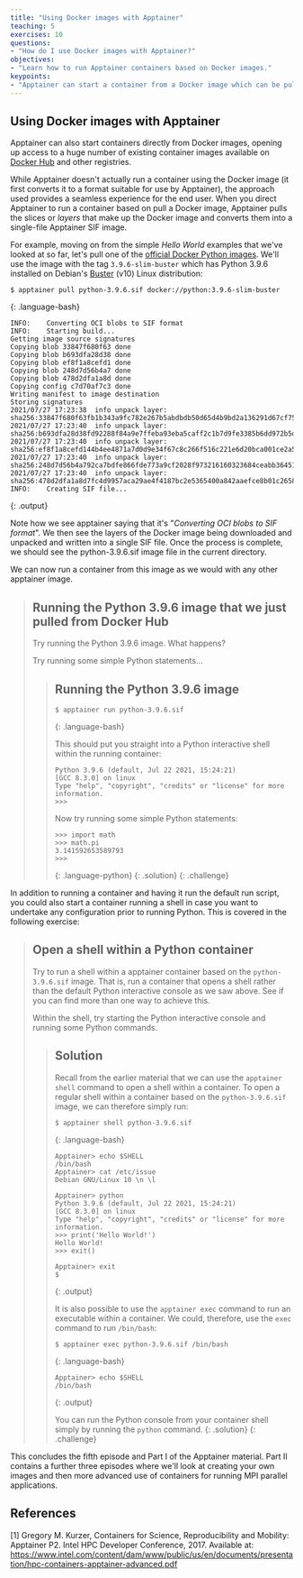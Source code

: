 ```yaml
---
title: "Using Docker images with Apptainer"
teaching: 5
exercises: 10
questions:
- "How do I use Docker images with Apptainer?"
objectives:
- "Learn how to run Apptainer containers based on Docker images."
keypoints:
- "Apptainer can start a container from a Docker image which can be pulled directly from Docker Hub."
---
```


## Using Docker images with Apptainer

Apptainer can also start containers directly from Docker images, opening up access to a huge number of existing container images available on [Docker Hub](https://hub.docker.com/) and other registries.

While Apptainer doesn't actually run a container using the Docker image (it first converts it to a format suitable for use by Apptainer), the approach used provides a seamless experience for the end user. When you direct Apptainer to run a container based on pull a Docker image, Apptainer pulls the slices or _layers_ that make up the Docker image and converts them into a single-file Apptainer SIF image.

For example, moving on from the simple _Hello World_ examples that we've looked at so far, let's pull one of the [official Docker Python images](https://hub.docker.com/_/python). We'll use the image with the tag `3.9.6-slim-buster` which has Python 3.9.6 installed on Debian's [Buster](https://www.debian.org/releases/buster/) (v10) Linux distribution:

~~~
$ apptainer pull python-3.9.6.sif docker://python:3.9.6-slim-buster
~~~
{: .language-bash}

~~~
INFO:    Converting OCI blobs to SIF format
INFO:    Starting build...
Getting image source signatures
Copying blob 33847f680f63 done  
Copying blob b693dfa28d38 done  
Copying blob ef8f1a8cefd1 done  
Copying blob 248d7d56b4a7 done  
Copying blob 478d2dfa1a8d done  
Copying config c7d70af7c3 done  
Writing manifest to image destination
Storing signatures
2021/07/27 17:23:38  info unpack layer: sha256:33847f680f63fb1b343a9fc782e267b5abdbdb50d65d4b9bd2a136291d67cf75
2021/07/27 17:23:40  info unpack layer: sha256:b693dfa28d38fd92288f84a9e7ffeba93eba5caff2c1b7d9fe3385b6dd972b5d
2021/07/27 17:23:40  info unpack layer: sha256:ef8f1a8cefd144b4ee4871a7d0d9e34f67c8c266f516c221e6d20bca001ce2a5
2021/07/27 17:23:40  info unpack layer: sha256:248d7d56b4a792ca7bdfe866fde773a9cf2028f973216160323684ceabb36451
2021/07/27 17:23:40  info unpack layer: sha256:478d2dfa1a8d7fc4d9957aca29ae4f4187bc2e5365400a842aaefce8b01c2658
INFO:    Creating SIF file...
~~~
{: .output}

Note how we see apptainer saying that it's "_Converting OCI blobs to SIF format_". We then see the layers of the Docker image being downloaded and unpacked and written into a single SIF file. Once the process is complete, we should see the python-3.9.6.sif image file in the current directory.

We can now run a container from this image as we would with any other apptainer image.

> ## Running the Python 3.9.6 image that we just pulled from Docker Hub
>
> Try running the Python 3.9.6 image. What happens?
> 
> Try running some simple Python statements...
> 
> > ## Running the Python 3.9.6 image
> >
> > ~~~
> > $ apptainer run python-3.9.6.sif
> > ~~~
> > {: .language-bash}
> > 
> > This should put you straight into a Python interactive shell within the running container:
> > 
> > ~~~
> > Python 3.9.6 (default, Jul 22 2021, 15:24:21) 
> > [GCC 8.3.0] on linux
> > Type "help", "copyright", "credits" or "license" for more information.
> > >>> 
> > ~~~
> > Now try running some simple Python statements:
> > ~~~
> > >>> import math
> > >>> math.pi
> > 3.141592653589793
> > >>> 
> > ~~~
> > {: .language-python}
> {: .solution}
{: .challenge}

In addition to running a container and having it run the default run script, you could also start a container running a shell in case you want to undertake any configuration prior to running Python. This is covered in the following exercise:

> ## Open a shell within a Python container
>
> Try to run a shell within a apptainer container based on the `python-3.9.6.sif` image. That is, run a container that opens a shell rather than the default Python interactive console as we saw above.
> See if you can find more than one way to achieve this.
> 
> Within the shell, try starting the Python interactive console and running some Python commands.
> 
> > ## Solution
> >
> > Recall from the earlier material that we can use the `apptainer shell` command to open a shell within a container. To open a regular shell within a container based on the `python-3.9.6.sif` image, we can therefore simply run:
> > ~~~
> > $ apptainer shell python-3.9.6.sif
> > ~~~
> > {: .language-bash}
> > 
> > ~~~
> > Apptainer> echo $SHELL
> > /bin/bash
> > Apptainer> cat /etc/issue
> > Debian GNU/Linux 10 \n \l
> > 
> > Apptainer> python
> > Python 3.9.6 (default, Jul 22 2021, 15:24:21) 
> > [GCC 8.3.0] on linux
> > Type "help", "copyright", "credits" or "license" for more information.
> > >>> print('Hello World!')
> > Hello World!
> > >>> exit()
> > 
> > Apptainer> exit
> > $ 
> > ~~~
> > {: .output}
> > 
> > It is also possible to use the `apptainer exec` command to run an executable within a container. We could, therefore, use the `exec` command to run `/bin/bash`:
> > 
> > ~~~
> > $ apptainer exec python-3.9.6.sif /bin/bash
> > ~~~
> > {: .language-bash}
> > 
> > ~~~
> > Apptainer> echo $SHELL
> > /bin/bash
> > ~~~
> > {: .output}
> > 
> > You can run the Python console from your container shell simply by running the `python` command.
> {: .solution}
{: .challenge}

This concludes the fifth episode and Part I of the Apptainer material. Part II contains a further three episodes where we'll look at creating your own images and then more advanced use of containers for running MPI parallel applications.

## References

\[1\] Gregory M. Kurzer, Containers for Science, Reproducibility and Mobility: Apptainer P2. Intel HPC Developer Conference, 2017. Available at: https://www.intel.com/content/dam/www/public/us/en/documents/presentation/hpc-containers-apptainer-advanced.pdf
